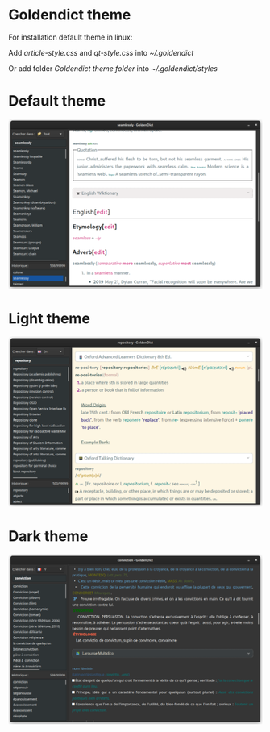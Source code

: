 # Goldendict theme

For installation default theme in linux:

Add *article-style.css* and *qt-style.css* into *~/.goldendict*

Or add folder *Goldendict theme folder* into *~/.goldendict/styles*

# Default theme

![](Screenshot.png)

# Light theme

![](/Light%20theme/Screenshot.png)

# Dark theme

![](/Dark%20theme/Screenshot.png)
